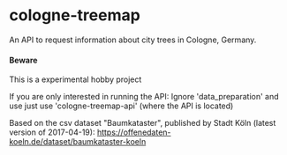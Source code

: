 # cologne-treemap
An API to request information about city trees in Cologne, Germany.

#### Beware
This is a experimental hobby project


If you are only interested in running the API:
Ignore 'data_preparation' and use just use 'cologne-treemap-api' (where the API is located)


Based on the csv dataset "Baumkataster", published by Stadt Köln (latest version of 2017-04-19):
https://offenedaten-koeln.de/dataset/baumkataster-koeln

